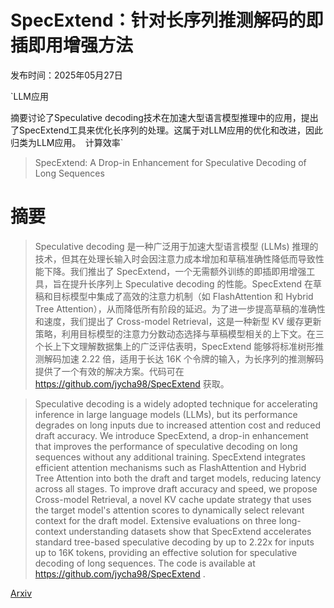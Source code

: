 # SpecExtend：针对长序列推测解码的即插即用增强方法

发布时间：2025年05月27日

`LLM应用

摘要讨论了Speculative decoding技术在加速大型语言模型推理中的应用，提出了SpecExtend工具来优化长序列的处理。这属于对LLM应用的优化和改进，因此归类为LLM应用。` `计算效率`

> SpecExtend: A Drop-in Enhancement for Speculative Decoding of Long Sequences

# 摘要

> Speculative decoding 是一种广泛用于加速大型语言模型 (LLMs) 推理的技术，但其在处理长输入时会因注意力成本增加和草稿准确性降低而导致性能下降。我们推出了 SpecExtend，一个无需额外训练的即插即用增强工具，旨在提升长序列上 Speculative decoding 的性能。SpecExtend 在草稿和目标模型中集成了高效的注意力机制（如 FlashAttention 和 Hybrid Tree Attention），从而降低所有阶段的延迟。为了进一步提高草稿的准确性和速度，我们提出了 Cross-model Retrieval，这是一种新型 KV 缓存更新策略，利用目标模型的注意力分数动态选择与草稿模型相关的上下文。在三个长上下文理解数据集上的广泛评估表明，SpecExtend 能够将标准树形推测解码加速 2.22 倍，适用于长达 16K 个令牌的输入，为长序列的推测解码提供了一个有效的解决方案。代码可在 https://github.com/jycha98/SpecExtend 获取。

> Speculative decoding is a widely adopted technique for accelerating inference in large language models (LLMs), but its performance degrades on long inputs due to increased attention cost and reduced draft accuracy. We introduce SpecExtend, a drop-in enhancement that improves the performance of speculative decoding on long sequences without any additional training. SpecExtend integrates efficient attention mechanisms such as FlashAttention and Hybrid Tree Attention into both the draft and target models, reducing latency across all stages. To improve draft accuracy and speed, we propose Cross-model Retrieval, a novel KV cache update strategy that uses the target model's attention scores to dynamically select relevant context for the draft model. Extensive evaluations on three long-context understanding datasets show that SpecExtend accelerates standard tree-based speculative decoding by up to 2.22x for inputs up to 16K tokens, providing an effective solution for speculative decoding of long sequences. The code is available at https://github.com/jycha98/SpecExtend .

[Arxiv](https://arxiv.org/abs/2505.20776)